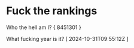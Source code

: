 # Fuck the rankings

Who the hell am I?
{ 8451301 }

What fucking year is it?
[ 2024-10-31T09:55:12Z ]
